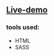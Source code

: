 ## <a href="https://landing-page-abdo.netlify.app/">Live-demo</a>

### tools used: 

<ul>
  <li>HTML</li>
  <li>SASS</li>
</ul>
